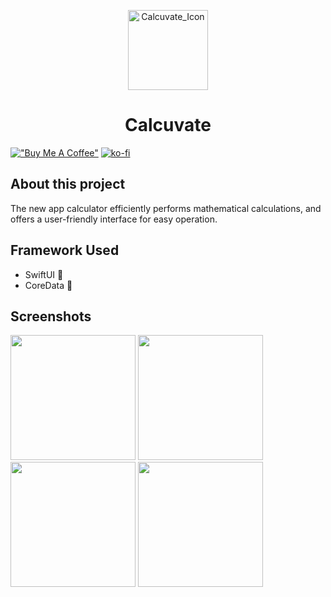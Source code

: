 <p align="center">
    <img src="https://github.com/ElvisWong213/Calcuvate/assets/40566101/37e05367-1b9a-4888-a9e8-6878b441c346" alt="Calcuvate_Icon" height="128" />
    <h1 align="center">Calcuvate</h1>
</p>

[!["Buy Me A Coffee"](https://www.buymeacoffee.com/assets/img/custom_images/orange_img.png)](https://www.buymeacoffee.com/ElvisWong)
[![ko-fi](https://ko-fi.com/img/githubbutton_sm.svg)](https://ko-fi.com/S6S1U3FOF)

## About this project
The new app calculator efficiently performs mathematical calculations, and offers a user-friendly interface for easy operation.

## Framework Used
- SwiftUI 📱
- CoreData 💾

## Screenshots
<p>
    <img src="images/screenshot_4.gif" width="200"/>
    <img src="images/screenshot_1.png" width="200"/>
    <img src="images/screenshot_2.png" width="200"/>
    <img src="images/screenshot_3.png" width="200"/>
</p>
